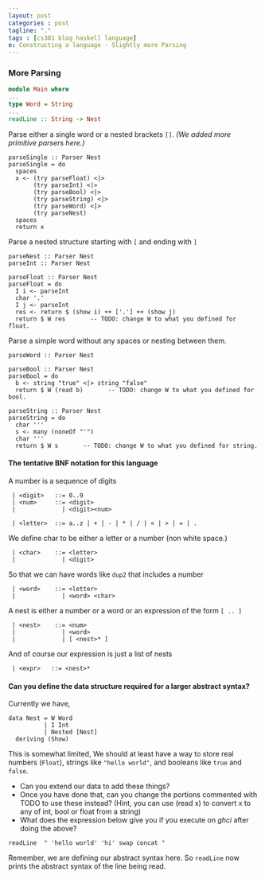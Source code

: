 ```yaml
---
layout: post
categories : post
tagline: "."
tags : [cs381 blog haskell language]
e: Constructing a language - Slightly more Parsing
---
```


### More Parsing

~~~ haskell
module Main where
...
type Word = String
...
readLine :: String -> Nest
~~~

Parse either a single word or a nested brackets `[]`. *(We added more primitive parsers here.)*

~~~
parseSingle :: Parser Nest
parseSingle = do
  spaces
  x <- (try parseFloat) <|>
       (try parseInt) <|>
       (try parseBool) <|>
       (try parseString) <|>
       (try parseWord) <|>
       (try parseNest)
  spaces
  return x
~~~

Parse a nested structure starting with `[` and ending with `]`

~~~
parseNest :: Parser Nest
parseInt :: Parser Nest

parseFloat :: Parser Nest
parseFloat = do
  I i <- parseInt
  char '.'
  I j <- parseInt
  res <- return $ (show i) ++ ['.'] ++ (show j)
  return $ W res       -- TODO: change W to what you defined for float.

~~~

Parse a simple word without any spaces or nesting between them.

~~~
parseWord :: Parser Nest

parseBool :: Parser Nest
parseBool = do
  b <- string "true" <|> string "false"
  return $ W (read b)       -- TODO: change W to what you defined for bool.

parseString :: Parser Nest
parseString = do
  char '''
  s <- many (noneOf "'")
  char '''
  return $ W s       -- TODO: change W to what you defined for string.
~~~

####  The tentative BNF notation for this language

A number is a sequence of digits

~~~
 | <digit>   ::= 0..9
 | <num>     ::= <digit>
 |             | <digit><num>

 | <letter>  ::= a..z | + | - | * | / | < | > | = | .
~~~

We define char to be either a letter or a number (non white space.)

~~~
 | <char>    ::= <letter>
 |             | <digit>
~~~

So that we can have words like `dup2` that includes a number

~~~
 | <word>    ::= <letter>
 |             | <word> <char>
~~~

A nest is either a number or a word or an expression of the form `[ .. ]`

~~~
 | <nest>    ::= <num>
 |             | <word>
 |             | [ <nest>* ]
~~~

And of course our expression is just a list of nests

~~~
 | <expr>   ::= <nest>*
~~~

#### Can you define the data structure required for a larger abstract syntax?

Currently we have,

~~~
data Nest = W Word
          | I Int
          | Nested [Nest]
  deriving (Show)
~~~

This is somewhat limited, We should at least have a way to store real numbers (`Float`),
strings like `"hello world"`, and booleans like `true` and `false`.

* Can you extend our data to add these things?
* Once you have done that, can you change the portions commented with
TODO to use these instead? (Hint, you can use (read x) to convert x to any of int, bool
or float from a string)
* What does the expression below give you if you execute on *ghci* after doing the above?

~~~
readLine  " 'hello world' 'hi' swap concat "
~~~

Remember, we are defining our abstract syntax here. So `readLine` now prints the abstract
syntax of the line being read.

